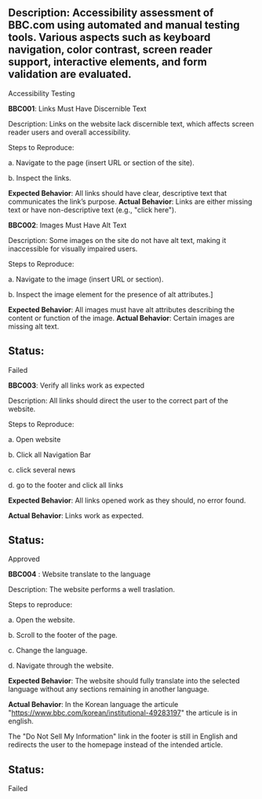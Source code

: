 ## Description: Accessibility assessment of BBC.com using automated and manual testing tools. Various aspects such as keyboard navigation, color contrast, screen reader support, interactive elements, and form validation are evaluated.

Accessibility Testing



**BBC001**: Links Must Have Discernible Text



Description: Links on the website lack discernible text, which affects screen reader users and overall accessibility.

 Steps to Reproduce:


a. Navigate to the page (insert URL or section of the site).

b. Inspect the links.

**Expected Behavior**: All links should have clear, descriptive text that communicates the link’s purpose.
 **Actual Behavior**: Links are either missing text or have non-descriptive text (e.g., "click here").


**BBC002**: Images Must Have Alt Text



Description: Some images on the site do not have alt text, making it inaccessible for visually impaired users.

 Steps to Reproduce:

a. Navigate to the image (insert URL or section).

b. Inspect the image element for the presence of alt attributes.]

**Expected Behavior**: All images must have alt attributes describing the content or function of the image.
**Actual Behavior**: Certain images are missing alt text.

## Status:
Failed 


**BBC003**:  Verify all links  work as expected

Description: All links should direct the user to the correct part of the website.


Steps to Reproduce:

a. Open website

b. Click all Navigation Bar

c. click several news

d. go to the footer and click all links

**Expected Behavior**: All links opened work as they should, no error found.

**Actual Behavior**: Links work as expected.

## Status:
Approved


**BBC004** : Website translate to the language 

Description: The website performs a well traslation.

Steps to reproduce:

a. Open the website.

b. Scroll to the footer of the page.

c. Change the language.

d. Navigate through the website.

**Expected Behavior**: The website should fully translate into the selected language without any sections remaining in another language.

**Actual Behavior**: In the Korean language the articule "https://www.bbc.com/korean/institutional-49283197" the articule is in english. 

The "Do Not Sell My Information" link in the footer is still in English and redirects the user to the homepage instead of the intended article.

## Status:
Failed 





